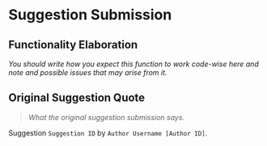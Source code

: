 # Suggestion Submission

## Functionality Elaboration

*You should write how you expect this function to work code-wise here and note and possible issues that may arise from it.* 

## Original Suggestion Quote

> *What the original suggestion submission says.*

Suggestion `Suggestion ID` by `Author Username [Author ID]`.
